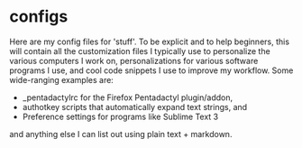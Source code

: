 # configs
Here are my config files for 'stuff'. To be explicit and to help beginners, this will contain all the customization files I typically use to personalize the various computers I work on, personalizations for various software programs  I use, and cool code snippets I use to improve my workflow. Some wide-ranging examples are:
* _pentadactylrc for the Firefox Pentadactyl plugin/addon, 
* authotkey scripts that automatically expand text strings, and 
* Preference settings for programs like Sublime Text 3

and anything else I can list out using plain text + markdown.
